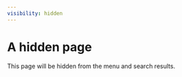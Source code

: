 ```yaml
---
visibility: hidden
---
```

# A hidden page

This page will be hidden from the menu and search results.